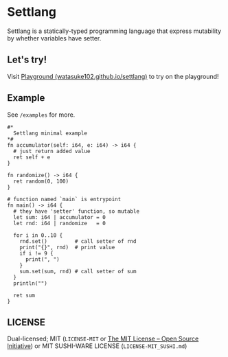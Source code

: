 # Settlang

Settlang is a statically-typed programming language that express mutability by whether variables have setter.

## Let's try!

Visit [Playground (watasuke102.github.io/settlang)](https://watasuke102.github.io/settlang/) to try on the playground!

## Example

See `/examples` for more.

```
#*
  Settlang minimal example
*#
fn accumulator(self: i64, e: i64) -> i64 {
  # just return added value
  ret self + e
}

fn randomize() -> i64 {
  ret random(0, 100)
}

# function named `main` is entrypoint
fn main() -> i64 {
  # they have 'setter' function, so mutable
  let sum: i64 | accumulator = 0
  let rnd: i64 | randomize   = 0

  for i in 0..10 {
    rnd.set()         # call setter of rnd
    print("{}", rnd)  # print value
    if i != 9 {
      print(", ")
    }
    sum.set(sum, rnd) # call setter of sum
  }
  println("")

  ret sum
}

```

## LICENSE

Dual-licensed; MIT (`LICENSE-MIT` or [The MIT License – Open Source Initiative](https://opensource.org/license/mit/)) or MIT SUSHI-WARE LICENSE (`LICENSE-MIT_SUSHI.md`)
